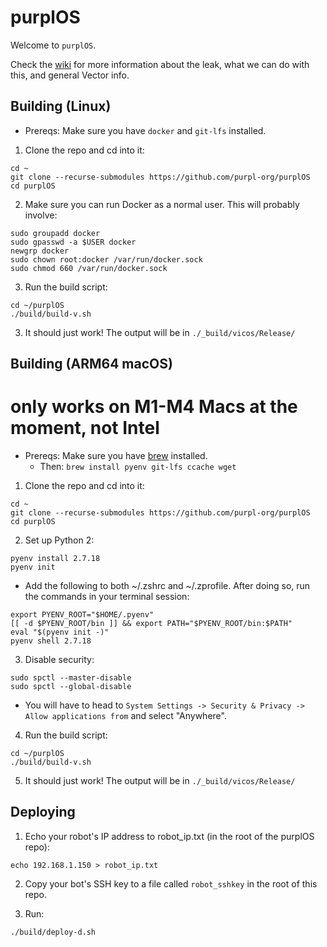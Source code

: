 # purplOS

Welcome to `purplOS`.

Check the [wiki](https://github.com/kercre123/victor/wiki) for more information about the leak, what we can do with this, and general Vector info.

## Building (Linux)

 - Prereqs: Make sure you have `docker` and `git-lfs` installed.

1. Clone the repo and cd into it:

```
cd ~
git clone --recurse-submodules https://github.com/purpl-org/purplOS
cd purplOS
```

2. Make sure you can run Docker as a normal user. This will probably involve:

```
sudo groupadd docker
sudo gpasswd -a $USER docker
newgrp docker
sudo chown root:docker /var/run/docker.sock
sudo chmod 660 /var/run/docker.sock
```

3. Run the build script:
```
cd ~/purplOS
./build/build-v.sh
```

3. It should just work! The output will be in `./_build/vicos/Release/`

## Building (ARM64 macOS)

# only works on M1-M4 Macs at the moment, not Intel

 - Prereqs: Make sure you have [brew](https://brew.sh/) installed.
   -  Then: `brew install pyenv git-lfs ccache wget`

1. Clone the repo and cd into it:

```
cd ~
git clone --recurse-submodules https://github.com/purpl-org/purplOS 
cd purplOS
```

2. Set up Python 2:

```
pyenv install 2.7.18
pyenv init
```

- Add the following to both ~/.zshrc and ~/.zprofile. After doing so, run the commands in your terminal session:
```
export PYENV_ROOT="$HOME/.pyenv"
[[ -d $PYENV_ROOT/bin ]] && export PATH="$PYENV_ROOT/bin:$PATH"
eval "$(pyenv init -)"
pyenv shell 2.7.18
```

3. Disable security:

```
sudo spctl --master-disable
sudo spctl --global-disable
```
- You will have to head to `System Settings -> Security & Privacy -> Allow applications from` and select "Anywhere".


4. Run the build script:
```
cd ~/purplOS
./build/build-v.sh
```

5. It should just work! The output will be in `./_build/vicos/Release/`

## Deploying

1. Echo your robot's IP address to robot_ip.txt (in the root of the purplOS repo):

```
echo 192.168.1.150 > robot_ip.txt
```

2. Copy your bot's SSH key to a file called `robot_sshkey` in the root of this repo.

3. Run:

```
./build/deploy-d.sh
```

